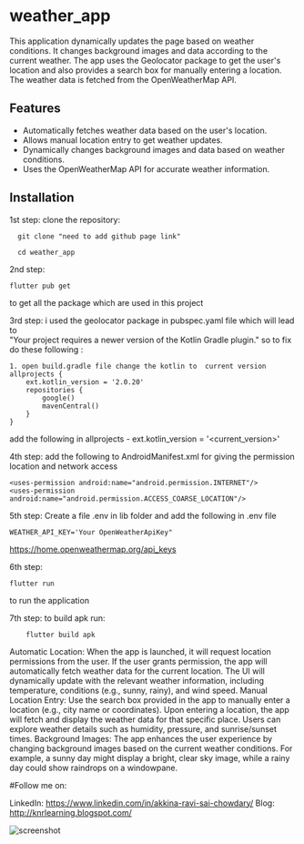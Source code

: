 # weather_app
This application dynamically updates the page based on weather conditions. 
It changes background images and data according to the current weather. 
The app uses the Geolocator package to get the user's location and also provides a search box for manually entering a location. 
The weather data is fetched from the OpenWeatherMap API.

## Features
- Automatically fetches weather data based on the user's location.
- Allows manual location entry to get weather updates.
- Dynamically changes background images and data based on weather conditions.
- Uses the OpenWeatherMap API for accurate weather information.

## Installation
1st step: 
   clone the repository:
        
      git clone "need to add github page link"
        
      cd weather_app

2nd step:
    
    flutter pub get
   to get all the package which are used in this project 
 
3rd step: 
    i used the geolocator package in pubspec.yaml file which will lead to  
    "Your project requires a newer version of the Kotlin Gradle plugin."
    so to fix do these following :
    
    1. open build.gradle file change the kotlin to  current version
    allprojects {
        ext.kotlin_version = '2.0.20'    
        repositories {
            google()
            mavenCentral()
        }
    }
add the following in allprojects -  ext.kotlin_version = '<current_version>'

4th step:
add the following to AndroidManifest.xml for giving the permission location and network access 
    
    <uses-permission android:name="android.permission.INTERNET"/>
    <uses-permission android:name="android.permission.ACCESS_COARSE_LOCATION"/>

5th step: 
    Create a file .env in lib folder and add the following in .env file
    
    WEATHER_API_KEY='Your OpenWeatherApiKey"

https://home.openweathermap.org/api_keys

6th step:
    
    flutter run 
    
to run the application

7th step:
to build apk run:

        flutter build apk


Automatic Location:
When the app is launched, it will request location permissions from the user.
If the user grants permission, the app will automatically fetch weather data for the current location.
The UI will dynamically update with the relevant weather information, including temperature, conditions (e.g., sunny, rainy), and wind speed.
Manual Location Entry:
Use the search box provided in the app to manually enter a location (e.g., city name or coordinates).
Upon entering a location, the app will fetch and display the weather data for that specific place.
Users can explore weather details such as humidity, pressure, and sunrise/sunset times.
Background Images:
The app enhances the user experience by changing background images based on the current weather conditions.
For example, a sunny day might display a bright, clear sky image, while a rainy day could show raindrops on a windowpane.

#Follow me on:

   LinkedIn:
      https://www.linkedin.com/in/akkina-ravi-sai-chowdary/
   Blog: 
      http://knrlearning.blogspot.com/

![screenshot](https://github.com/user-attachments/assets/8d4ec0bd-a9d1-4998-9e3a-906c4d713728)

